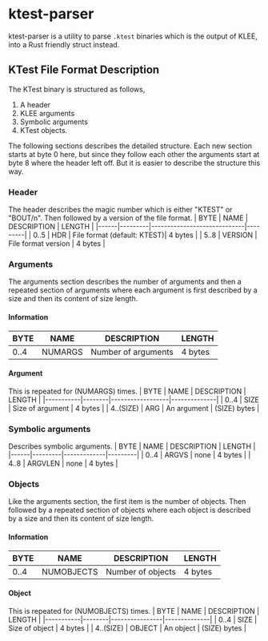 # ktest-parser
ktest-parser is a utility to parse `.ktest` binaries which is the output of KLEE, into a Rust friendly struct instead.

## KTest File Format Description
The KTest binary is structured as follows, 
1. A header 
2. KLEE arguments 
3. Symbolic arguments
4. KTest objects.

The following sections describes the detailed structure. Each new section starts at byte 0 here, but since they follow each other the arguments start at byte 8 where the header left off. But it is easier to describe the structure this way.

### Header
The header describes the magic number which is either "KTEST" or "BOUT/n". Then followed
by a version of the file format.
| BYTE | NAME    | DESCRIPTION                 | LENGTH  |
|------|---------|-----------------------------|---------|
| 0..5 | HDR     | File format (default: KTEST)| 4 bytes |
| 5..8 | VERSION | File format version         | 4 bytes |

### Arguments
The arguments section describes the number of arguments and then a repeated section of
arguments where each argument is first described by a size and then its content of size length.
#### Information
| BYTE | NAME   | DESCRIPTION                 | LENGTH  |
|------|--------|-----------------------------|---------|
| 0..4 | NUMARGS| Number of arguments         | 4 bytes |

#### Argument
This is repeated for (NUMARGS) times.
| BYTE      | NAME   | DESCRIPTION      | LENGTH       |
|-----------|--------|------------------|--------------|
| 0..4      | SIZE   | Size of argument | 4 bytes      |
| 4..(SIZE) | ARG    | An argument      | (SIZE) bytes |        

### Symbolic arguments
Describes symbolic arguments.
| BYTE | NAME    | DESCRIPTION | LENGTH  |
|------|---------|-------------|---------|
| 0..4 | ARGVS   | none        | 4 bytes |
| 4..8 | ARGVLEN | none        | 4 bytes |

### Objects
Like the arguments section, the first item is the number of objects. Then followed by
a repeated section of objects where each object is described by a size and then its content
of size length.
#### Information
| BYTE | NAME      | DESCRIPTION       | LENGTH  |
|------|-----------|-------------------|---------|
| 0..4 | NUMOBJECTS| Number of objects | 4 bytes |

#### Object
This is repeated for (NUMOBJECTS) times.
| BYTE      | NAME   | DESCRIPTION    | LENGTH       |
|-----------|--------|----------------|--------------|
| 0..4      | SIZE   | Size of object | 4 bytes      |
| 4..(SIZE) | OBJECT | An object      | (SIZE) bytes |        

